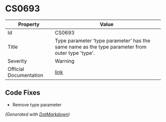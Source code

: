 # CS0693

| Property               | Value                                                                                            |
| ---------------------- | ------------------------------------------------------------------------------------------------ |
| Id                     | CS0693                                                                                           |
| Title                  | Type parameter 'type parameter' has the same name as the type parameter from outer type 'type'\. |
| Severity               | Warning                                                                                          |
| Official Documentation | [link](http://docs.microsoft.com/en-us/dotnet/csharp/misc/cs0693)                                |

## Code Fixes

* Remove type parameter

*\(Generated with [DotMarkdown](http://github.com/JosefPihrt/DotMarkdown)\)*